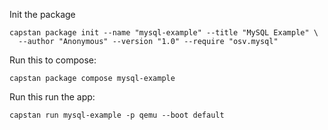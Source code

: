 Init the package
```
capstan package init --name "mysql-example" --title "MySQL Example" \
  --author "Anonymous" --version "1.0" --require "osv.mysql"
```
Run this to compose:
```
capstan package compose mysql-example
```
Run this run the app:
```
capstan run mysql-example -p qemu --boot default
```
